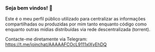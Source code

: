 ### Seja bem vindos! 👋

Este é o meu perfil público utilizado para centralizar as informações compartilhadas ou produzidas por mim tanto enquanto código como enquanto outras mídias distribuídas via rede descentralizada (torrent).

Contacte-me diretamente via Telegram: https://t.me/joinchat/AAAAAFCOcL9111xlXyEhDQ

<!--
**bwb0de/bwb0de** is a ✨ _special_ ✨ repository because its `README.md` (this file) appears on your GitHub profile.

Here are some ideas to get you started:

- 🔭 I’m currently working on ...
- 🌱 I’m currently learning ...
- 👯 I’m looking to collaborate on ...
- 🤔 I’m looking for help with ...
- 💬 Ask me about ...
- 📫 How to reach me: ...
- 😄 Pronouns: ...
- ⚡ Fun fact: ...
-->
